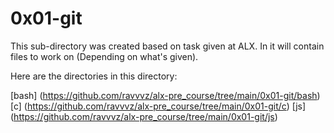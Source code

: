 # 0x01-git

This sub-directory was created based on task given at ALX. In it will contain files to work on (Depending on what's given). 

Here are the directories in this directory:

[bash] (https://github.com/ravvvz/alx-pre_course/tree/main/0x01-git/bash)
[c] (https://github.com/ravvvz/alx-pre_course/tree/main/0x01-git/c)
[js] (https://github.com/ravvvz/alx-pre_course/tree/main/0x01-git/js)

